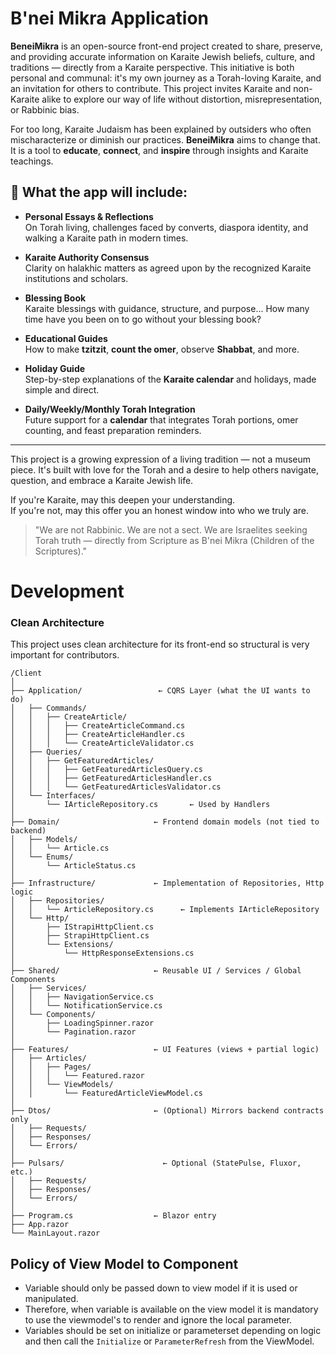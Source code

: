 ﻿# B'nei Mikra Application

**BeneiMikra** is an open-source front-end project created to share, preserve, and providing accurate information on Karaite Jewish beliefs, culture, and traditions — directly from a Karaite perspective. 
This initiative is both personal and communal: it's my own journey as a Torah-loving Karaite, and an invitation for others to contribute. 
This project invites Karaite and non-Karaite alike to explore our way of life without distortion, misrepresentation, or Rabbinic bias.

For too long, Karaite Judaism has been explained by outsiders who often mischaracterize or diminish our practices. 
**BeneiMikra** aims to change that. It is a tool to **educate**, **connect**, and **inspire** through insights and Karaite teachings.

## 🔹 What the app will include:
- **Personal Essays & Reflections**  
  On Torah living, challenges faced by converts, diaspora identity, and walking a Karaite path in modern times.

- **Karaite Authority Consensus**  
  Clarity on halakhic matters as agreed upon by the recognized Karaite institutions and scholars.

- **Blessing Book**  
  Karaite blessings with guidance, structure, and purpose... How many time have you been on to go without your blessing book?

- **Educational Guides**  
  How to make **tzitzit**, **count the omer**, observe **Shabbat**, and more.

- **Holiday Guide**  
  Step-by-step explanations of the **Karaite calendar** and holidays, made simple and direct.

- **Daily/Weekly/Monthly Torah Integration**  
  Future support for a **calendar** that integrates Torah portions, omer counting, and feast preparation reminders.

---

This project is a growing expression of a living tradition — not a museum piece. 
It's built with love for the Torah and a desire to help others navigate, question, and embrace a Karaite Jewish life.

If you're Karaite, may this deepen your understanding.  
If you're not, may this offer you an honest window into who we truly are.

> "We are not Rabbinic. We are not a sect. We are Israelites seeking Torah truth — directly from Scripture as B'nei Mikra (Children of the Scriptures)."

# Development
### Clean Architecture
This project uses clean architecture for its front-end so structural is very important for contributors.

```
/Client
│
├── Application/                 ← CQRS Layer (what the UI wants to do)
│   ├── Commands/
│   │   ├── CreateArticle/
│   │   │   ├── CreateArticleCommand.cs
│   │   │   ├── CreateArticleHandler.cs
│   │   │   └── CreateArticleValidator.cs
│   ├── Queries/
│   │   ├── GetFeaturedArticles/
│   │   │   ├── GetFeaturedArticlesQuery.cs
│   │   │   ├── GetFeaturedArticlesHandler.cs
│   │   │   └── GetFeaturedArticlesValidator.cs
│   └── Interfaces/
│       └── IArticleRepository.cs       ← Used by Handlers
│
├── Domain/                     ← Frontend domain models (not tied to backend)
│   ├── Models/
│   │   └── Article.cs
│   └── Enums/
│       └── ArticleStatus.cs
│
├── Infrastructure/             ← Implementation of Repositories, Http logic
│   ├── Repositories/
│   │   └── ArticleRepository.cs      ← Implements IArticleRepository
│   └── Http/
│       ├── IStrapiHttpClient.cs
│       ├── StrapiHttpClient.cs
│       └── Extensions/
│           └── HttpResponseExtensions.cs
│
├── Shared/                     ← Reusable UI / Services / Global Components
│   ├── Services/
│   │   ├── NavigationService.cs
│   │   └── NotificationService.cs
│   └── Components/
│       ├── LoadingSpinner.razor
│       └── Pagination.razor
│
├── Features/                   ← UI Features (views + partial logic)
│   ├── Articles/
│   │   ├── Pages/
│   │   │   └── Featured.razor
│   │   └── ViewModels/
│   │       └── FeaturedArticleViewModel.cs
│
├── Dtos/                       ← (Optional) Mirrors backend contracts only
│   ├── Requests/
│   ├── Responses/
│   └── Errors/
│
├── Pulsars/                      ← Optional (StatePulse, Fluxor, etc.)
│   ├── Requests/
│   ├── Responses/
│   └── Errors/
│
├── Program.cs                  ← Blazor entry
├── App.razor
└── MainLayout.razor
```

## Policy of View Model to Component
- Variable should only be passed down to view model if it is used or manipulated.
- Therefore, when variable is available on the view model it is mandatory to use the viewmodel's to render and ignore the local parameter.
- Variables should be set on initialize or parameterset depending on logic and then call the ```Initialize``` or ```ParameterRefresh``` from the ViewModel.
